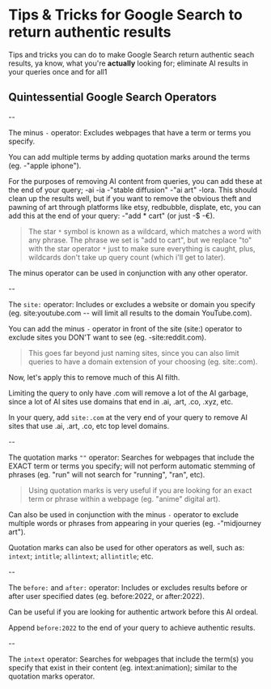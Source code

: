 # Tips & Tricks for Google Search to return authentic results

Tips and tricks you can do to make Google Search return authentic seach results, ya know, what you're **actually** looking for; eliminate AI results in your queries once and for all1

## Quintessential Google Search Operators

--

The minus ```-``` operator: Excludes webpages that have a term or terms you specify. 

You can add multiple terms by adding quotation marks around the terms (eg. -"apple iphone").

For the purposes of removing AI content from queries, you can add these at the end of your query; -ai -ia -"stable diffusion" -"ai art" -lora. This should clean up the results well, but if you want to remove the obvious theft and pawning of art through platforms like etsy, redbubble, displate, etc, you can add this at the end of your query: -"add * cart" (or just -$ -€). 
> The star ```*``` symbol is known as a wildcard, which matches a word with any phrase. The phrase we set is "add to cart", but we replace "to" with the star operator ```*``` just to make sure everything is caught, plus, wildcards don't take up query count (which i'll get to later).

The minus operator can be used in conjunction with any other operator.

--

The ```site:``` operator: Includes or excludes a website or domain you specify (eg. site:youtube.com -- will limit all results to the domain YouTube.com).

You can add the minus ```-``` operator in front of the site (site:) operator to exclude sites you DON'T want to see (eg. -site:reddit.com). 
> This goes far beyond just naming sites, since you can also limit queries to have a domain extension of your choosing (eg. site:.com).

Now, let's apply this to remove much of this AI filth.

Limiting the query to only have .com will remove a lot of the AI garbage, since a lot of AI sites use domains that end in .ai, .art, .co, .xyz, etc. 

In your query, add ```site:.com``` at the very end of your query to remove AI sites that use .ai, .art, .co, etc top level domains.

--

The quotation marks ```""``` operator: Searches for webpages that include the EXACT term or terms you specify; will not perform automatic stemming of phrases (eg. "run" will not search for "running", "ran", etc).

> Using quotation marks is very useful if you are looking for an exact term or phrase within a webpage (eg. "anime" digital art).

Can also be used in conjunction with the minus ```-``` operator to exclude multiple words or phrases from appearing in your queries (eg. -"midjourney art").

Quotation marks can also be used for other operators as well, such as: ```intext```; ```intitle```; ```allintext```; ```allintitle```; etc.

-- 

The ```before:``` and ```after:``` operator: Includes or excludes results before or after user specified dates (eg. before:2022, or after:2022).

Can be useful if you are looking for authentic artwork before this AI ordeal. 

Append ```before:2022``` to the end of your query to achieve authentic results.

-- 

The ```intext``` operator: Searches for webpages that include the term(s) you specify that exist in their content (eg. intext:animation); similar to the quotation marks operator.

